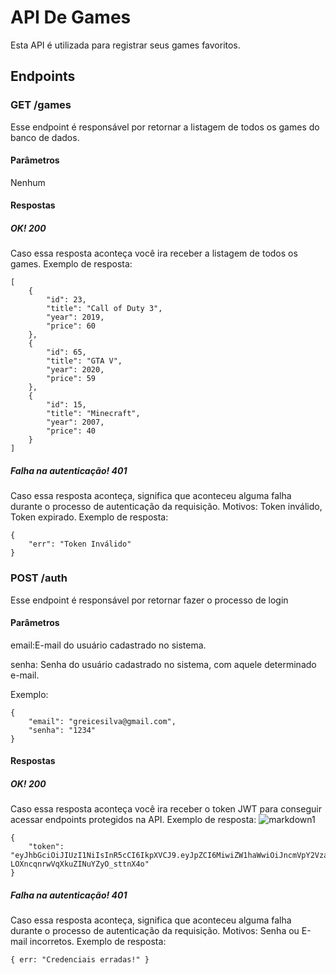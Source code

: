 # API De Games
Esta API é utilizada para registrar seus games favoritos.
## Endpoints
### GET /games
Esse endpoint é responsável por retornar a listagem de todos os games do banco de dados.
#### Parâmetros
Nenhum
#### Respostas
##### OK! 200
Caso essa resposta aconteça você ira receber a listagem de todos os games.
Exemplo de resposta:
```
[
    {
        "id": 23,
        "title": "Call of Duty 3",
        "year": 2019,
        "price": 60
    },
    {
        "id": 65,
        "title": "GTA V",
        "year": 2020,
        "price": 59
    },
    {
        "id": 15,
        "title": "Minecraft",
        "year": 2007,
        "price": 40
    }
]
```
##### Falha na autenticação! 401
Caso essa resposta aconteça, significa que aconteceu alguma falha durante o processo de autenticação da requisição. Motivos: Token inválido, Token expirado. 
Exemplo de resposta:
```
{
    "err": "Token Inválido"
}
```

### POST /auth
Esse endpoint é responsável por retornar fazer o processo de login
#### Parâmetros
email:E-mail do usuário cadastrado no sistema.

senha: Senha do usuário cadastrado no sistema, com aquele determinado e-mail.

Exemplo:
```
{
    "email": "greicesilva@gmail.com",
    "senha": "1234"
}
```
#### Respostas
##### OK! 200
Caso essa resposta aconteça você ira receber o token JWT para conseguir acessar endpoints protegidos na API.
Exemplo de resposta:
![markdown1](https://user-images.githubusercontent.com/89277603/203190469-4561ba45-22ed-41c7-b2d8-6af82b5bac14.PNG)

```
{
    "token": "eyJhbGciOiJIUzI1NiIsInR5cCI6IkpXVCJ9.eyJpZCI6MiwiZW1haWwiOiJncmVpY2VzaWx2YUBnbWFpbC5jb20iLCJpYXQiOjE2NjkwNzc3MTksImV4cCI6MTY2OTI1MDUxOX0.KtArni4uYaB7-LOXncqnrwVqXkuZINuYZyO_sttnX4o"
}
```
##### Falha na autenticação! 401
Caso essa resposta aconteça, significa que aconteceu alguma falha durante o processo de autenticação da requisição. Motivos: Senha ou E-mail incorretos. 
Exemplo de resposta:
```
{ err: "Credenciais erradas!" }
```


